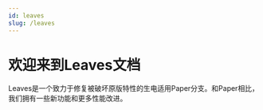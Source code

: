 ```yaml
---
id: leaves
slug: /leaves
---
```


# 欢迎来到Leaves文档

Leaves是一个致力于修复被破坏原版特性的生电适用Paper分支。和Paper相比，我们拥有一些新功能和更多性能改进。